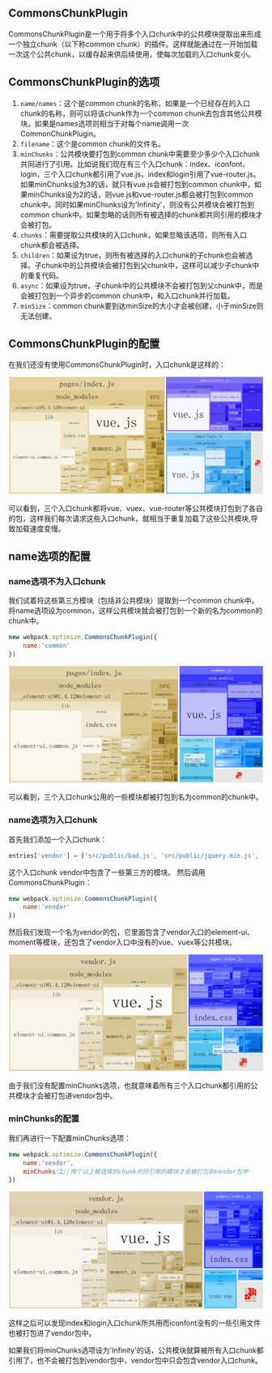 ## CommonsChunkPlugin

CommonsChunkPlugin是一个用于将多个入口chunk中的公共模块提取出来形成一个独立chunk（以下称common chunk）的插件。这样就能通过在一开始加载一次这个公共chunk，以缓存起来供后续使用，使每次加载的入口chunk变小。

## CommonsChunkPlugin的选项

1. `name/names`：这个是common chunk的名称，如果是一个已经存在的入口chunk的名称，则可以将该chunk作为一个common chunk去包含其他公共模块。如果是names选项则相当于对每个name调用一次CommonChunkPlugin。
1. `filename`：这个是common chunk的文件名。
1. `minChunks`：公共模块要打包到common chunk中需要至少多少个入口chunk共同进行了引用。比如说我们现在有三个入口chunk：index、iconfont、login，三个入口chunk都引用了vue.js，index和login引用了vue-router.js。如果minChunks设为3的话，就只有vue.js会被打包到common chunk中，如果minChunks设为2的话，则vue.js和vue-router.js都会被打包到common chunk中。同时如果minChunks设为'Infinity'，则没有公共模块会被打包到common chunk中。如果忽略的话则所有被选择的chunk都共同引用的模块才会被打包。
1. `chunks`：需要提取公共模块的入口chunk，如果忽略该选项，则所有入口chunk都会被选择。
1. `children`：如果设为true，则所有被选择的入口chunk的子chunk也会被选择。子chunk中的公共模块会被打包到父chunk中，这样可以减少子chunk中的重复代码。
1. `async`：如果设为true，子chunk中的公共模块不会被打包到父chunk中，而是会被打包到一个异步的common chunk中，和入口chunk并行加载。
1. `minSize`：common chunk要到达minSize的大小才会被创建，小于minSize则无法创建。

## CommonsChunkPlugin的配置

在我们还没有使用CommonsChunkPlugin时，入口chunk是这样的：

![image](https://github.com/IFWEB/Share/blob/master/webpack/CommonsChunkPlugin/assets/pic1.jpg)

可以看到，三个入口chunk都将vue、vuex、vue-router等公共模块打包到了各自的包，这样我们每次请求这些入口chunk，就相当于重复加载了这些公共模块,导致加载速度变慢。

## name选项的配置

### name选项不为入口chunk
我们试着将这些第三方模块（包括非公共模块）提取到一个common chunk中。将name选项设为common，这样公共模块就会被打包到一个新的名为common的chunk中。

```javascript
new webpack.optimize.CommonsChunkPlugin({
    name:'common'
})
```

![image](https://github.com/IFWEB/Share/blob/master/webpack/CommonsChunkPlugin/assets/pic4.jpg)

可以看到，三个入口chunk公用的一些模块都被打包到名为common的chunk中。

### name选项为入口chunk

首先我们添加一个入口chunk：

```javascript
entries['vendor'] = ['src/public/bad.js', 'src/public/jquery.min.js', 'src/public/bootstrap/js/bootstrap.min.js', 'moment','element-ui'];
```

这个入口chunk vendor中包含了一些第三方的模块。
然后调用CommonsChunkPlugin：

```javascript
new webpack.optimize.CommonsChunkPlugin({
    name:'vendor'
})
```

然后我们发现一个名为vendor的包，它里面包含了vendor入口的element-ui、moment等模块，还包含了vendor入口中没有的vue、vuex等公共模块。

![image](https://github.com/IFWEB/Share/blob/master/webpack/CommonsChunkPlugin/assets/pic2.jpg)

由于我们没有配置minChunks选项，也就意味着所有三个入口chunk都引用的公共模块才会被打包进vendor包中。

### minChunks的配置

我们再进行一下配置minChunks选项：

```javascript
new webpack.optimize.CommonsChunkPlugin({
    name:'vendor',
    minChunks:2//两个以上被选择的chunk共同引用的模块才会被打包到vendor包中
})
```

![image](https://github.com/IFWEB/Share/blob/master/webpack/CommonsChunkPlugin/assets/pic3.jpg)

这样之后可以发现index和login入口chunk所共用而iconfont没有的一些引用文件也被打包进了vendor包中。

如果我们将minChunks选项设为'Infinity'的话，公共模块就算被所有入口chunk都引用了，也不会被打包到vendor包中，vendor包中只会包含vendor入口chunk。

